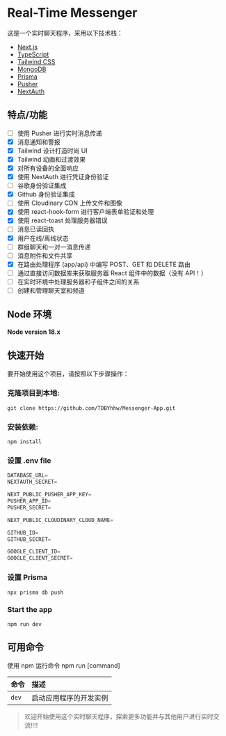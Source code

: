# Real-Time Messenger

这是一个实时聊天程序，采用以下技术栈：

- [Next.js](https://nextjs.org)
- [TypeScript](https://www.typescriptlang.org)
- [Tailwind CSS](https://tailwindcss.com)
- [MongoDB](https://www.mongodb.com)
- [Prisma](https://www.prisma.io)
- [Pusher](https://pusher.com)
- [NextAuth](https://next-auth.js.org)

## 特点/功能

- [ ] 使用 Pusher 进行实时消息传递
- [x] 消息通知和警报
- [x] Tailwind 设计打造时尚 UI
- [x] Tailwind 动画和过渡效果
- [x] 对所有设备的全面响应
- [x] 使用 NextAuth 进行凭证身份验证
- [ ] 谷歌身份验证集成
- [x] Github 身份验证集成
- [ ] 使用 Cloudinary CDN 上传文件和图像
- [x] 使用 react-hook-form 进行客户端表单验证和处理
- [x] 使用 react-toast 处理服务器错误
- [ ] 消息已读回执
- [x] 用户在线/离线状态
- [ ] 群组聊天和一对一消息传递
- [ ] 消息附件和文件共享
- [x] 在路由处理程序 (app/api) 中编写 POST、GET 和 DELETE 路由
- [ ] 通过直接访问数据库来获取服务器 React 组件中的数据（没有 API！）
- [ ] 在实时环境中处理服务器和子组件之间的关系
- [ ] 创建和管理聊天室和频道

## Node 环境

**Node version 18.x**

## 快速开始

要开始使用这个项目，请按照以下步骤操作：

### 克隆项目到本地:

```shell
git clone https://github.com/TOBYhhw/Messenger-App.git
```

### 安装依赖:

```shell
npm install
```

### 设置 .env file

```js
DATABASE_URL=
NEXTAUTH_SECRET=

NEXT_PUBLIC_PUSHER_APP_KEY=
PUSHER_APP_ID=
PUSHER_SECRET=

NEXT_PUBLIC_CLOUDINARY_CLOUD_NAME=

GITHUB_ID=
GITHUB_SECRET=

GOOGLE_CLIENT_ID=
GOOGLE_CLIENT_SECRET=
```

### 设置 Prisma

```shell
npx prisma db push

```

### Start the app

```shell
npm run dev
```

## 可用命令

使用 npm 运行命令 npm run [command]

| 命令  | 描述                   |
| :---- | :--------------------- |
| `dev` | 启动应用程序的开发实例 |

> 欢迎开始使用这个实时聊天程序，探索更多功能并与其他用户进行实时交流!!!!